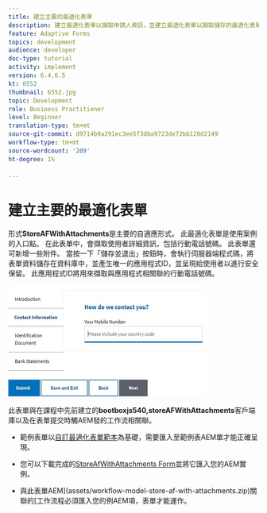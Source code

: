 ```yaml
---
title: 建立主要的最適化表單
description: 建立最適化表單以擷取申請人資訊，並建立最適化表單以擷取儲存的最適化表單
feature: Adaptive Forms
topics: development
audience: developer
doc-type: tutorial
activity: implement
version: 6.4,6.5
kt: 6552
thumbnail: 6552.jpg
topic: Development
role: Business Practitioner
level: Beginner
translation-type: tm+mt
source-git-commit: d9714b9a291ec3ee5f3dba9723de72bb120d2149
workflow-type: tm+mt
source-wordcount: '209'
ht-degree: 1%

---
```



# 建立主要的最適化表單

形式&#x200B;**StoreAFWithAttachments**&#x200B;是主要的自適應形式。 此最適化表單是使用案例的入口點。 在此表單中，會擷取使用者詳細資訊，包括行動電話號碼。 此表單還可新增一些附件。 當按一下「儲存並退出」按鈕時，會執行伺服器端程式碼，將表單資料儲存在資料庫中，並產生唯一的應用程式ID，並呈現給使用者以進行安全保留。 此應用程式ID將用來擷取與應用程式相關聯的行動電話號碼。

![主要應用表單](assets/6552.JPG)

此表單與在課程中先前建立的&#x200B;**bootboxjs540,storeAFWithAttachments**&#x200B;客戶端庫以及在表單提交時觸AEM發的工作流相關聯。


* 範例表單以[自訂最適化表單範本](assets/custom-template-with-page-component.zip)為基礎，需要匯入至範例表AEM單才能正確呈現。

* 您可以下載完成的[StoreAfWithAttachments Form](assets/store-af-with-attachments-form.zip)並將它匯入您的AEM實例。

* 與此表單AEM](assets/workflow-model-store-af-with-attachments.zip)關聯的[工作流程必須匯入您的例AEM項，表單才能運作。



